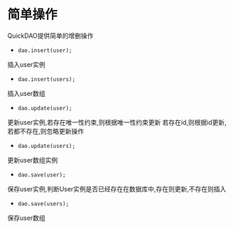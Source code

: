# 简单操作

QuickDAO提供简单的增删操作

* ``dao.insert(user);``

插入user实例

* ``dao.insert(users);``

插入user数组

* ``dao.update(user);``

更新user实例,若存在唯一性约束,则根据唯一性约束更新
若存在id,则根据id更新,
若都不存在,则忽略更新操作

* ``dao.update(users);``

更新user数组实例

* ``dao.save(user);``

保存user实例,判断User实例是否已经存在在数据库中,存在则更新,不存在则插入

* ``dao.save(users);``

保存user数组
